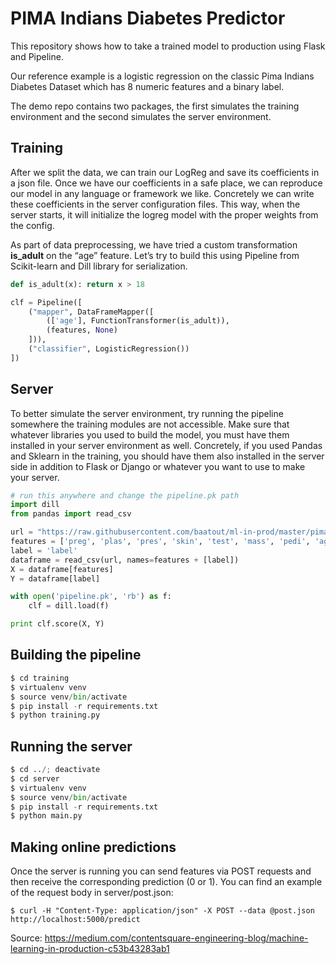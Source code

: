 # PIMA Indians Diabetes Predictor

This repository shows how to take a trained model to production using Flask and Pipeline.

Our reference example is a logistic regression on the classic Pima Indians Diabetes Dataset which has 8 numeric features and a binary label.

The demo repo contains two packages, the first simulates the training environment and the second simulates the server environment.

## Training
After we split the data, we can train our LogReg and save its coefficients in a json file. Once we have our coefficients in a safe place, we can reproduce our model in any language or framework we like. Concretely we can write these coefficients in the server configuration files. This way, when the server starts, it will initialize the logreg model with the proper weights from the config.

As part of data preprocessing, we have tried a custom transformation **is_adult** on the “age” feature. Let’s try to build this using Pipeline from Scikit-learn and Dill library for serialization. 

```python
def is_adult(x): return x > 18

clf = Pipeline([
    ("mapper", DataFrameMapper([
        (['age'], FunctionTransformer(is_adult)),
        (features, None)
    ])),
    ("classifier", LogisticRegression())
])
```
## Server 
To better simulate the server environment, try running the pipeline somewhere the training modules are not accessible. Make sure that whatever libraries you used to build the model, you must have them installed in your server environment as well. Concretely, if you used Pandas and Sklearn in the training, you should have them also installed in the server side in addition to Flask or Django or whatever you want to use to make your server.

```python
# run this anywhere and change the pipeline.pk path
import dill
from pandas import read_csv

url = "https://raw.githubusercontent.com/baatout/ml-in-prod/master/pima-indians-diabetes.csv"
features = ['preg', 'plas', 'pres', 'skin', 'test', 'mass', 'pedi', 'age']
label = 'label'
dataframe = read_csv(url, names=features + [label])
X = dataframe[features]
Y = dataframe[label]

with open('pipeline.pk', 'rb') as f:
    clf = dill.load(f)

print clf.score(X, Y)
```

## Building the pipeline
```python
$ cd training
$ virtualenv venv
$ source venv/bin/activate
$ pip install -r requirements.txt
$ python training.py
```
## Running the server
```python
$ cd ../; deactivate
$ cd server
$ virtualenv venv
$ source venv/bin/activate
$ pip install -r requirements.txt
$ python main.py
```

## Making online predictions
Once the server is running you can send features via POST requests and then receive the corresponding prediction (0 or 1). You can find an example of the request body in server/post.json:

`$ curl -H "Content-Type: application/json" -X POST --data @post.json http://localhost:5000/predict`

Source: https://medium.com/contentsquare-engineering-blog/machine-learning-in-production-c53b43283ab1

